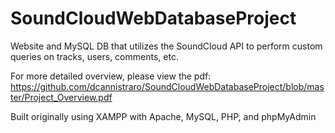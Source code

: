 # SoundCloudWebDatabaseProject
Website and MySQL DB that utilizes the SoundCloud API to perform custom queries on tracks, users, comments, etc.

For more detailed overview, please view the pdf: https://github.com/dcannistraro/SoundCloudWebDatabaseProject/blob/master/Project_Overview.pdf

Built originally using XAMPP with Apache, MySQL, PHP, and phpMyAdmin
